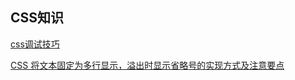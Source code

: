 ## CSS知识

[css调试技巧](https://www.zhihu.com/question/20376053/answer/762829735)

[CSS 将文本固定为多行显示，溢出时显示省略号的实现方式及注意要点](https://blog.csdn.net/zgh0711/article/details/86541139)

